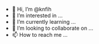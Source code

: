- 👋 Hi, I’m @knfih
- 👀 I’m interested in ...
- 🌱 I’m currently learning ...
- 💞️ I’m looking to collaborate on ...
- 📫 How to reach me ...

<!---
knfih/knfih is a ✨ special ✨ repository because its `README.md` (this file) appears on your GitHub profile.
You can click the Preview link to take a look at your changes.
--->
